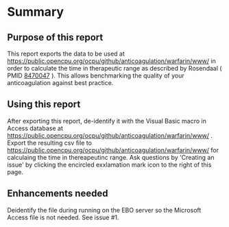 Summary
=================
Purpose of this report
-----------------
This report exports the data to be used at https://public.opencpu.org/ocpu/github/anticoagulation/warfarin/www/ in order to calculate the time in therapeutic range as described by Rosendaal ( PMID [8470047](http://pubmed.gov/8470047) ). This allows benchmarking the quality of your anticoagulation against best practice.

Using this report
-----------------
After exporting this report, de-identify it with the Visual Basic macro in Access database at https://public.opencpu.org/ocpu/github/anticoagulation/warfarin/www/ . Export the resulting csv file to https://public.opencpu.org/ocpu/github/anticoagulation/warfarin/www/ for calculaing the time in thereapeutinc range. Ask questions by 'Creating an issue' by clicking the encircled exxlamation mark icon to the right of this page.

Enhancements needed
--------------------
Deidentify the file during running on the EBO server so the Microsoft Access file is not needed. See issue #1.
